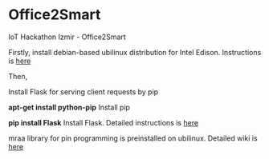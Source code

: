 # Office2Smart
IoT Hackathon Izmir - Office2Smart

<p>
Firstly, install debian-based ubilinux distribution for Intel Edison. Instructions is 
<a href="http://www.emutexlabs.com/ubilinux/29-ubilinux/218-ubilinux-installation-instructions-for-intel-edison">here</a>
</p>

<p>Then,
</p>

<p>
Install Flask for serving client requests by pip
</p>
<p>
<strong> apt-get install python-pip</strong> Install pip
</p>

<p>
<strong>pip install Flask</strong> Install Flask. Detailed instructions is 
<a href="http://flask.pocoo.org/docs/0.10/installation/">here</a>
</p>

<p>
mraa library for pin programming is preinstalled on ubilinux. Detailed wiki is 
<a href="https://github.com/intel-iot-devkit/mraa">here</a>
</p>



